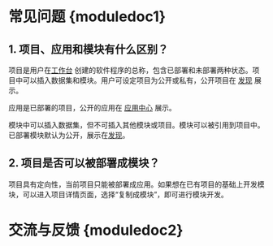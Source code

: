 # 常见问题 {moduledoc1}
## 1. 项目、应用和模块有什么区别？

项目是用户在[工作台](http://www.momodel.cn:8899/#/workspace?tab=app) 创建的软件程序的总称，包含已部署和未部署两种状态。项目中可以插入数据集和模块。用户可设定项目为公开或私有，公开项目在 [发现](http://www.momodel.cn:8899/#/explore?&type=hot&classification=all) 展示。

应用是已部署的项目，公开的应用在 [应用中心](http://www.momodel.cn:8899/#/appcenter) 展示。

模块中可以插入数据集，但不可插入其他模块或项目。模块可以被引用到项目中。已部署模块默认为公开，展示在[发现](http://www.momodel.cn:8899/#/explore?&type=hot&classification=all)。

## 2. 项目是否可以被部署成模块？

项目具有定向性，当前项目只能被部署成应用。如果想在已有项目的基础上开发模块，可以进入项目详情页面，选择“复制成模块”，即可进行模块开发。

# 交流与反馈 {moduledoc2}

